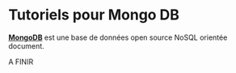 # Tutoriels pour Mongo DB

[**MongoDB**](https://www.mongodb.org/) est une base de données open source NoSQL orientée document.

A FINIR
